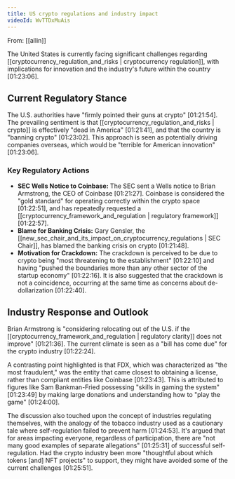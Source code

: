 ```yaml
---
title: US crypto regulations and industry impact
videoId: WvTTDxMuAis
---
```


From: [[allin]] <br/> 

The United States is currently facing significant challenges regarding [[cryptocurrency_regulation_and_risks | cryptocurrency regulation]], with implications for innovation and the industry's future within the country <a class="yt-timestamp" data-t="01:23:06">[01:23:06]</a>.

## Current Regulatory Stance
The U.S. authorities have "firmly pointed their guns at crypto" <a class="yt-timestamp" data-t="01:21:54">[01:21:54]</a>. The prevailing sentiment is that [[cryptocurrency_regulation_and_risks | crypto]] is effectively "dead in America" <a class="yt-timestamp" data-t="01:21:41">[01:21:41]</a>, and that the country is "banning crypto" <a class="yt-timestamp" data-t="01:23:02">[01:23:02]</a>. This approach is seen as potentially driving companies overseas, which would be "terrible for American innovation" <a class="yt-timestamp" data-t="01:23:06">[01:23:06]</a>.

### Key Regulatory Actions
*   **SEC Wells Notice to Coinbase:** The SEC sent a Wells notice to Brian Armstrong, the CEO of Coinbase <a class="yt-timestamp" data-t="01:21:27">[01:21:27]</a>. Coinbase is considered the "gold standard" for operating correctly within the crypto space <a class="yt-timestamp" data-t="01:22:51">[01:22:51]</a>, and has repeatedly requested a [[cryptocurrency_framework_and_regulation | regulatory framework]] <a class="yt-timestamp" data-t="01:22:57">[01:22:57]</a>.
*   **Blame for Banking Crisis:** Gary Gensler, the [[new_sec_chair_and_its_impact_on_cryptocurrency_regulations | SEC Chair]], has blamed the banking crisis on crypto <a class="yt-timestamp" data-t="01:21:48">[01:21:48]</a>.
*   **Motivation for Crackdown:** The crackdown is perceived to be due to crypto being "most threatening to the establishment" <a class="yt-timestamp" data-t="01:22:10">[01:22:10]</a> and having "pushed the boundaries more than any other sector of the startup economy" <a class="yt-timestamp" data-t="01:22:16">[01:22:16]</a>. It is also suggested that the crackdown is not a coincidence, occurring at the same time as concerns about de-dollarization <a class="yt-timestamp" data-t="01:22:40">[01:22:40]</a>.

## Industry Response and Outlook
Brian Armstrong is "considering relocating out of the U.S. if the [[cryptocurrency_framework_and_regulation | regulatory clarity]] does not improve" <a class="yt-timestamp" data-t="01:21:36">[01:21:36]</a>. The current climate is seen as a "bill has come due" for the crypto industry <a class="yt-timestamp" data-t="01:22:24">[01:22:24]</a>.

A contrasting point highlighted is that FDX, which was characterized as "the most fraudulent," was the entity that came closest to obtaining a license, rather than compliant entities like Coinbase <a class="yt-timestamp" data-t="01:23:43">[01:23:43]</a>. This is attributed to figures like Sam Bankman-Fried possessing "skills in gaming the system" <a class="yt-timestamp" data-t="01:23:49">[01:23:49]</a> by making large donations and understanding how to "play the game" <a class="yt-timestamp" data-t="01:24:00">[01:24:00]</a>.

The discussion also touched upon the concept of industries regulating themselves, with the analogy of the tobacco industry used as a cautionary tale where self-regulation failed to prevent harm <a class="yt-timestamp" data-t="01:24:53">[01:24:53]</a>. It's argued that for areas impacting everyone, regardless of participation, there are "not many good examples of separate allegations" <a class="yt-timestamp" data-t="01:25:31">[01:25:31]</a> of successful self-regulation. Had the crypto industry been more "thoughtful about which tokens [and] NFT projects" to support, they might have avoided some of the current challenges <a class="yt-timestamp" data-t="01:25:51">[01:25:51]</a>.